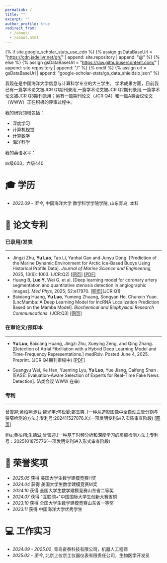 ```yaml
---
permalink: /
title: ""
excerpt: ""
author_profile: true
redirect_from: 
  - /about/
  - /about.html
---
```


{% if site.google_scholar_stats_use_cdn %}
{% assign gsDataBaseUrl = "https://cdn.jsdelivr.net/gh/" | append: site.repository | append: "@" %}
{% else %}
{% assign gsDataBaseUrl = "https://raw.githubusercontent.com/" | append: site.repository | append: "/" %}
{% endif %}
{% assign url = gsDataBaseUrl | append: "google-scholar-stats/gs_data_shieldsio.json" %}

<span class='anchor' id='about-me'></span>

我现在是中国海洋大学信息与计算科学专业的大三学生。
学术成果方面，目前我已有一篇学术论文被JCR Q1期刊录用,一篇学术论文被JCR Q2期刊录用,一篇学术论文被JCR Q3期刊录用；另有一篇期刊论文（JCR Q4）和一篇A类会议论文（WWW）正在积极的评审过程中。

我的研究领域包括：

- 深度学习
- 计算机视觉
- 计算数学
- 海洋科学

我的英语水平：

四级603，六级440

<span class='anchor' id='-xl'></span>

# 🎓 学历
- *2022.09 - 至今*, 中国海洋大学 数学科学学院学院, 山东青岛, 本科
 
<span class='anchor' id='-lwzl'></span>

# 📝 论文专利

### 已录用/发表

-----
  - Jingzi Zhu, **Yu Luo**, Tao Li, Yanhai Gan and Junyu Dong. [Prediction of the Marine Dynamic Environment for Arctic Ice-Based Buoys Using Historical Profile Data]. *Journal of Marine Science and Engineering*, 2025, 13(6): 1003. (JCR:Q2)
    [[网页]](https://www.mdpi.com/2077-1312/13/6/1003) [[PDF]](https://www.google.com/search?q=https://www.mdpi.com/2077-1312/13/6/1003/pdf)
  - Huang B, **Luo Y**, Wei G, et al. [Deep learning model for coronary artery segmentation and quantitative stenosis detection in angiographic images]. *Med Phys*, 2025; 52:e17970. [[网页]](https://doi.org/10.1002/mp.17970)(JCR:Q1)
  - Baixiang Huang, **Yu Luo**, Yumeng Zhuang, Songyan He, Chunxin Yuan. [LncMamba: A Deep Learning Model for lncRNA Localization Prediction Based on the Mamba Model]. *Biochemical and Biophysical Research Communications*. (JCR:Q3)
  [[网页]](https://www.sciencedirect.com/science/article/abs/pii/S0006291X25012367)   

### 在审论文/预印本

-----

  - **Yu Luo**, Baixiang Huang, Jingzi Zhu, Xueying Zeng, and Qing Zhang. [Detection of Atrial Fibrillation with a Hybrid Deep Learning Model and Time-Frequency Representations.] medRxiv. Posted June 4, 2025. Preprint. (JCR Q4期刊审稿中)
  [[PDF]](https://doi.org/10.1101/2025.06.03.25328929)

  - Guangyu Wei, Ke Han, Yueming Lyu, **Yu Luo**, Yue Jiang, Caifeng Shan . [EASE: Evaluation-Aware Selection of Experts for Real-Time Fake News Detection]. (A类会议 WWW 在审)

### 专利
-----

曾雪迎;黄柏翔;`罗钰`;魏光宇;何松晏;邵玉爽. [一种从造影图像中全自动血管分割与狭窄检测的方法.];专利号:202411527076.X;(一项发明专利进入实质审查阶段) [[网页]](https://d.wanfangdata.com.cn/patent/ChhQYXRlbnROZXdTMjAyNTA1MjYyMjA3MDQSEENOMjAyNDExNTI3MDc2LlgaCHVpY3JsbzNh)

`罗钰`;黄柏翔;朱婧滋;曾雪迎.[一种基于时频分析和深度学习的房颤检测方法.];专利号：2025101875776(一项发明专利进入形式审查阶段)

<span class='anchor' id='-ryjx'></span>

# 🏅 荣誉奖项
- *2025.05* 获得 美国大学生数学建模竞赛H奖  
- *2024.04* 获得 美国大学生数学建模竞赛M奖  
- *2024.10* 获得 全国大学生数学建模竞赛山东省二等奖
- *2024.07* 获得 "互联网+"中国国际大学生创新大赛省铜
- *2023.10* 获得 全国大学生数学建模竞赛山东省一等奖
- *2023.11* 获得 中国海洋大学优秀学生

<!-- <span class='anchor' id='-xshy'></span>

# 🎯 学术会议
- *2025.06* ACL 2025, 多伦多, 加拿大
- *2024.12* AAAI 2025, 新加坡 -->

<span class='anchor' id='-gzsx'></span>

# 💻 工作实习
- *2024.09 - 2025.02*, 青岛奋泰科技有限公司，机器人工程师
- *2025.02 - 至今*, 北京上仪京工仪器仪表有限责任公司，生物医学开发员

